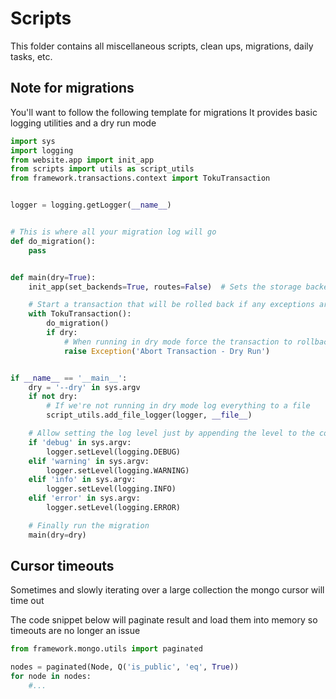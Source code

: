 # Scripts

This folder contains all miscellaneous scripts, clean ups, migrations, daily tasks, etc.


## Note for migrations

You'll want to follow the following template for migrations
It provides basic logging utilities and a dry run mode



```python
import sys
import logging
from website.app import init_app
from scripts import utils as script_utils
from framework.transactions.context import TokuTransaction


logger = logging.getLogger(__name__)


# This is where all your migration log will go
def do_migration():
    pass


def main(dry=True):
    init_app(set_backends=True, routes=False)  # Sets the storage backends on all models

    # Start a transaction that will be rolled back if any exceptions are un
    with TokuTransaction():
        do_migration()
        if dry:
            # When running in dry mode force the transaction to rollback
            raise Exception('Abort Transaction - Dry Run')


if __name__ == '__main__':
    dry = '--dry' in sys.argv
    if not dry:
        # If we're not running in dry mode log everything to a file
        script_utils.add_file_logger(logger, __file__)

    # Allow setting the log level just by appending the level to the command
    if 'debug' in sys.argv:
        logger.setLevel(logging.DEBUG)
    elif 'warning' in sys.argv:
        logger.setLevel(logging.WARNING)
    elif 'info' in sys.argv:
        logger.setLevel(logging.INFO)
    elif 'error' in sys.argv:
        logger.setLevel(logging.ERROR)

    # Finally run the migration
    main(dry=dry)
```


## Cursor timeouts

Sometimes and slowly iterating over a large collection the mongo cursor will time out

The code snippet below will paginate result and load them into memory so timeouts are no longer an issue

```python
from framework.mongo.utils import paginated

nodes = paginated(Node, Q('is_public', 'eq', True))
for node in nodes:
    #...
```
